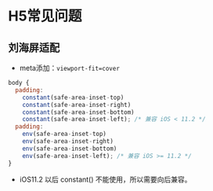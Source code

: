 # H5常见问题

## 刘海屏适配
* meta添加：`viewport-fit=cover`
```js
body {
  padding:
    constant(safe-area-inset-top)
    constant(safe-area-inset-right)
    constant(safe-area-inset-bottom)
    constant(safe-area-inset-left); /* 兼容 iOS < 11.2 */
  padding:
    env(safe-area-inset-top)
    env(safe-area-inset-right)
    env(safe-area-inset-bottom)
    env(safe-area-inset-left); /* 兼容 iOS >= 11.2 */
}
```
* iOS11.2 以后 constant() 不能使用，所以需要向后兼容。